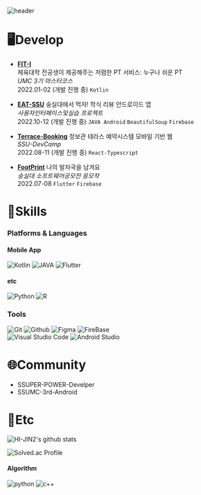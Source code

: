 




![header](https://capsule-render.vercel.app/api?type=waving&color=auto&height=300&section=header&text=Hi%20JIN~&fontSize=90)



# 🖥️Develop

- [**FIT-I**](https://github.com/FIT-I/FIT-I-Android)  
체육대학 전공생이 제공해주는 저렴한 PT 서비스: 누구나 쉬운 PT  
*UMC 3기 마스터코스*  
2022.01-02 (개발 진행 중)
`Kotlin`

- [**EAT-SSU**](https://github.com/EAT-SSU/EAT-SSU)
숭실대에서 먹자! 
학식 리뷰 안드로이드 앱  
*사용자인터페이스및실습 프로젝트*  
2022.10-12 (개발 진행 중)
`JAVA Android`  `BeautifulSoup`  `Firebase`

- [**Terrace-Booking**](https://github.com/Soongsil-Developers/terrace-web)
정보관 테라스 예약시스템 모바일 기반 웹  
*SSU-DevCamp*   
2022.08-11  (개발 진행 중)
`React-Typescript`

- [**FootPrint**](https://github.com/White-Patrasche/FOOTPRINT_FLUTTER )
나의 발자국을 남겨요  
*숭실대 소프트웨어공모전 응모작*  
2022.07-08 
`Flutter`  `Firebase`
    



# 🌱Skills
### Platforms & Languages
#### Mobile App 
![Kotlin](https://img.shields.io/badge/Kotlin-7F52FF.svg?&style=for-the-badge&logo=Kotlin&logoColor=white)
![JAVA](https://img.shields.io/badge/java-007396?style=for-the-badge&logo=java&logoColor=white")
![Flutter](https://img.shields.io/badge/Flutter-02569B.svg?&style=for-the-badge&logo=Flutter&logoColor=white)

#### etc
![Python](https://img.shields.io/badge/Python-3776AB.svg?&style=for-the-badge&logo=Python&logoColor=white)
![R](https://img.shields.io/badge/R-3776AB.svg?&style=for-the-badge&logo=R&logoColor=white)

### Tools
![Git](https://img.shields.io/badge/Git-F05032.svg?&style=for-the-badge&logo=Git&logoColor=white)
![Github](https://img.shields.io/badge/github-181717?style=for-the-badge&logo=github&logoColor=white)
![Figma](https://img.shields.io/badge/Figma-F24E1E.svg?&style=for-the-badge&logo=Figma&logoColor=white)
![FireBase](https://img.shields.io/badge/FIREBASE-FFCA28.svg?&style=for-the-badge&logo=FIREBASE&logoColor=white)  
![Visual Studio Code](https://img.shields.io/badge/Visual%20Studio%20Code-007ACC.svg?&style=for-the-badge&logo=Visual%20Studio%20Code&logoColor=white)
![Android Studio](https://img.shields.io/badge/Android%20Studio-3DDC84.svg?&style=for-the-badge&logo=Android%20Studio&logoColor=white)


# 🌐Community

- SSUPER-POWER-Develper
- SSUMC-3rd-Android  

# 💭Etc

![HI-JIN2's github stats](https://github-readme-stats.vercel.app/api?username=HI-JIN2&show_icons=true)

<!-- [![Top Langs](https://github-readme-stats.vercel.app/api/top-langs/?username=HI-JIN2&layout=compact)](https://github.com/HI-JIN2/github-readme-stats)
 -->
![Solved.ac Profile](http://mazassumnida.wtf/api/v2/generate_badge?boj=qldls0307)
#### Algorithm 
![python](https://img.shields.io/badge/python-3776AB.svg?&style=for-the-badge&logo=python&logoColor=white)
![c++](https://img.shields.io/badge/c++-00599C?style=for-the-badge&logo=c%2B%2B&logoColor=white)
